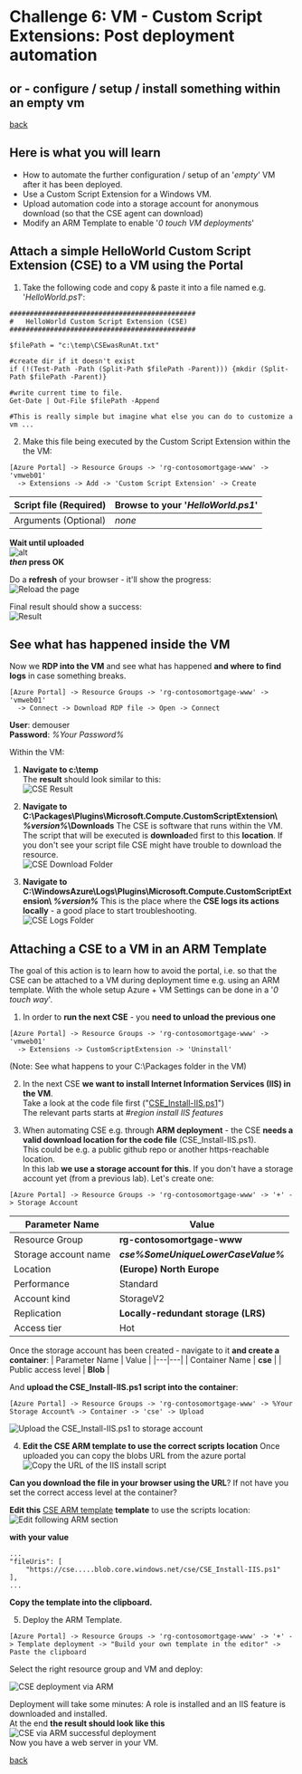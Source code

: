 # Challenge 6: VM - Custom Script Extensions: Post deployment automation
## or - configure / setup / install something within an empty vm ##  

[back](../../README.md)  

## Here is what you will learn ##
- How to automate the further configuration / setup of an '_empty_' VM after it has been deployed.
- Use a Custom Script Extension for a Windows VM.
- Upload automation code into a storage account for anonymous download (so that the CSE agent can download)
- Modify an ARM Template to enable '_0 touch VM deployments_'

## Attach a simple HelloWorld Custom Script Extension (CSE) to a VM using the Portal ##
1. Take the following code and copy & paste it into a file named e.g. '_HelloWorld.ps1_':

```
##############################################
#   HelloWorld Custom Script Extension (CSE)
##############################################

$filePath = "c:\temp\CSEwasRunAt.txt"

#create dir if it doesn't exist
if (!(Test-Path -Path (Split-Path $filePath -Parent))) {mkdir (Split-Path $filePath -Parent)}

#write current time to file.
Get-Date | Out-File $filePath -Append

#This is really simple but imagine what else you can do to customize a vm ...

```

2. Make this file being executed by the Custom Script Extension within the the VM:
```
[Azure Portal] -> Resource Groups -> 'rg-contosomortgage-www' -> 'vmweb01'
  -> Extensions -> Add -> 'Custom Script Extension' -> Create
```
  
| Script file (Required) |  Browse to your '_HelloWorld.ps1_'  |
|---|---|
| Arguments (Optional) |  _none_  |  
  
**Wait until uploaded**  
![alt](AddCSE-HelloWorldToVM.PNG)  
**_then_ press OK**  


Do a **refresh** of your browser - it'll show the progress:  
![Reload the page](AddCSE-HelloWorldToVM2.PNG)
  
Final result should show a success:  
![Result](AddCSE-HelloWorldToVM3.PNG)

## See what has happened inside the VM
Now we **RDP into the VM** and see what has happened **and where to find logs** in case something breaks.
```
[Azure Portal] -> Resource Groups -> 'rg-contosomortgage-www' -> 'vmweb01'
  -> Connect -> Download RDP file -> Open -> Connect
```
**User**: demouser  
**Password**: _%Your Password%_  
  
Within the VM:
1. **Navigate to c:\temp**  
The **result** should look similar to this:  
![CSE Result](AddCSE-HelloWorldToVM4Result.PNG)

2. **Navigate to C:\Packages\Plugins\Microsoft.Compute.CustomScriptExtension\ _%version%_\Downloads**
The CSE is software that runs within the VM. The script that will be executed is **download**ed first to this **location**. If you don't see your script file CSE might have trouble to download the resource.  
![CSE Download Folder](AddCSE-HelloWorldToVM5DownloadFolder.PNG)  

3. **Navigate to C:\WindowsAzure\Logs\Plugins\Microsoft.Compute.CustomScriptExtension\ _%version%_**
This is the place where the **CSE logs its actions locally** - a good place to start troubleshooting.  
![CSE Logs Folder](AddCSE-HelloWorldToVM6LogsFolder.PNG)

## Attaching a CSE to a VM in an ARM Template ##
The goal of this action is to learn how to avoid the portal, i.e. so that the CSE can be attached to a VM during deployment time e.g. using an ARM template. With the whole setup Azure + VM Settings can be done in a '_0 touch way_'.

1. In order to **run the next CSE** - you **need to unload the previous one**
```
[Azure Portal] -> Resource Groups -> 'rg-contosomortgage-www' -> 'vmweb01'
  -> Extensions -> CustomScriptExtension -> 'Uninstall'
```
(Note: See what happens to your C:\Packages folder in the VM)

2. In the next CSE **we want to install Internet Information Services (IIS) in the VM**.  
Take a look at the code file first ("[CSE_Install-IIS.ps1](CSE_Install-IIS.ps1)")  
The relevant parts starts at _#region install IIS features_

3. When automating CSE e.g. through **ARM deployment** - the CSE **needs a valid download location for the code file** (CSE_Install-IIS.ps1).  
This could be e.g. a public github repo or another https-reachable location.  
In this lab **we use a storage account for this**.
If you don't have a storage account yet (from a previous lab). Let's create one:  
```
[Azure Portal] -> Resource Groups -> 'rg-contosomortgage-www' -> '+' -> Storage Account 
```
| Parameter Name | Value  |
|---|---|
| Resource Group  |  **rg-contosomortgage-www** |
| Storage account name  |  **_cse%SomeUniqueLowerCaseValue%_** |
| Location  |  **(Europe) North Europe** |
| Performance  |  Standard |
| Account kind  |  StorageV2 |
| Replication  |  **Locally-redundant storage (LRS)** |
| Access tier  | Hot |
  
Once the storage account has been created - navigate to it **and create a container**:
| Parameter Name | Value  |
|---|---|
| Container Name  |  **cse** |
| Public access level  |  **Blob** |

And **upload the CSE_Install-IIS.ps1 script into the container**:
```
[Azure Portal] -> Resource Groups -> 'rg-contosomortgage-www' -> %Your Storage Account% -> Container -> 'cse' -> Upload
```
![Upload the CSE_Install-IIS.ps1 to storage account](saUploadCSE1.PNG)
  
4. **Edit the CSE ARM template to use the correct scripts location**
Once uploaded you can copy the blobs URL from the azure portal  
![Copy the URL of the IIS install script](saUploadCSE2.PNG)

**Can you download the file in your browser using the URL**? If not have you set the correct access level at the container?

**Edit this** [CSE ARM template](ARMCSE.json) **template** to use the scripts location: 
![Edit following ARM section](ModifyARM.png)  

**with your value**
```
...
"fileUris": [
    "https://cse.....blob.core.windows.net/cse/CSE_Install-IIS.ps1"
],
...
```
**Copy the template into the clipboard.**

5. Deploy the ARM Template.
```
[Azure Portal] -> Resource Groups -> 'rg-contosomortgage-www' -> '+' -> Template deployment -> "Build your own template in the editor" -> Paste the clipboard
```
Select the right resource group and VM and deploy:

![CSE deployment via ARM](ModifyARMDeployment.png)  

Deployment will take some minutes: A role is installed and an IIS feature is downloaded and installed.  
At the end **the result should look like this**  
![CSE via ARM successful deployment](ModifyARMSuccessfulDeployment.png)  
Now you have a web server in your VM.  

[back](../../README.md) 
